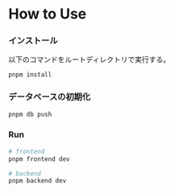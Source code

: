 # How to Use
### インストール
以下のコマンドをルートディレクトリで実行する。
```bash
pnpm install
```

### データベースの初期化
```bash
pnpm db push
```

### Run
```bash
# frontend
pnpm frontend dev
```
```bash
# backend
pnpm backend dev
```
